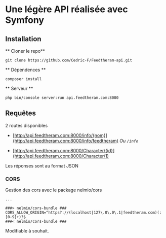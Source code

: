 # Une légère API réalisée avec Symfony

## Installation

** Cloner le repo**

`git clone https://github.com/Cedric-F/Feedtheram-api.git`

** Dépendences **

`composer install`

** Serveur **

`php bin/console server:run api.feedtheram.com:8000`

## Requêtes

2 routes disponibles

* [http://api.feedtheram.com:8000/info/{nom}](http://api.feedtheram.com:8000/info/feedtheram)
 _Ou `/info`_

* [http://api.feedtheram.com:8000/Character/{id}](http://api.feedtheram.com:8000/Character/1)

Les réponses sont au format JSON

### CORS

Gestion des cors avec le package nelmio/cors

```.env
...

###> nelmio/cors-bundle ###
CORS_ALLOW_ORIGIN=^https?://(localhost|127\.0\.0\.1|feedtheram.com)(:[0-9]+)?$
###< nelmio/cors-bundle ###
```

Modifiable à souhait.